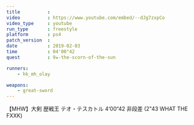 ```yaml
---
title          :
video          : https://www.youtube.com/embed/--dJg7zxpCo
video_type     : youtube
run_type       : freestyle
platform       : ps4
patch_version  :
date           : 2019-02-03
time           : 04'00"42
quest          : 9★-the-scorn-of-the-sun

runners:
    - hk_mh_olay

weapons:
    - great-sword
---
```

【MHW】大剣 歴戦王 テオ・テスカトル 4‘00“42 非段差 (2&quot;43 WHAT THE FXXK)
